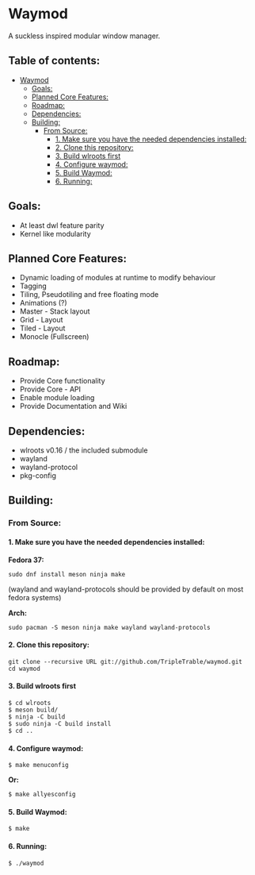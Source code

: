 Waymod
======

A suckless inspired modular window manager.

Table of contents:
-----------------

- [Waymod](#waymod)
  - [Goals:](#goals)
  - [Planned Core Features:](#planned-core-features)
  - [Roadmap:](#roadmap)
  - [Dependencies:](#dependencies)
  - [Building:](#building)
    - [From Source:](#from-source)
      - [1. Make sure you have the needed dependencies installed:](#1-make-sure-you-have-the-needed-dependencies-installed)
      - [2. Clone this repository:](#2-clone-this-repository)
      - [3. Build wlroots first](#3-build-wlroots-first)
      - [4. Configure waymod:](#4-configure-waymod)
      - [5. Build Waymod:](#5-build-waymod)
      - [6. Running:](#6-running)

Goals:
------

- At least dwl feature parity
- Kernel like modularity

Planned Core Features:
----------------------

- Dynamic loading of modules at runtime to modify behaviour
- Tagging
- Tiling, Pseudotiling and free floating mode
- Animations (?)
- Master - Stack layout
- Grid - Layout
- Tiled -  Layout
- Monocle (Fullscreen)

Roadmap:
--------

- Provide Core functionality
- Provide Core - API
- Enable module loading
- Provide Documentation and Wiki

Dependencies:
-------------

- wlroots v0.16 / the included submodule
- wayland
- wayland-protocol
- pkg-config


Building:
---------

### From Source:

#### 1. Make sure you have the needed dependencies installed:

 **Fedora 37:**
 ```
 sudo dnf install meson ninja make
 ```
(wayland and wayland-protocols should be provided by default on most fedora systems)

**Arch:**
```
sudo pacman -S meson ninja make wayland wayland-protocols
```



#### 2. Clone this repository:
```
git clone --recursive URL git://github.com/TripleTrable/waymod.git
cd waymod
```

#### 3. Build wlroots first
```
$ cd wlroots
$ meson build/
$ ninja -C build
$ sudo ninja -C build install
$ cd ..
```

#### 4. Configure waymod:
```
$ make menuconfig
```
**Or:**

```
$ make allyesconfig
```

#### 5. Build Waymod:

```
$ make
```

#### 6. Running:

```
$ ./waymod
```
